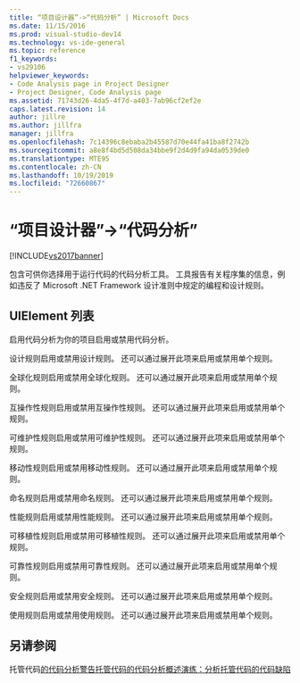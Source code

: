 ```yaml
---
title: “项目设计器”->“代码分析” | Microsoft Docs
ms.date: 11/15/2016
ms.prod: visual-studio-dev14
ms.technology: vs-ide-general
ms.topic: reference
f1_keywords:
- vs29106
helpviewer_keywords:
- Code Analysis page in Project Designer
- Project Designer, Code Analysis page
ms.assetid: 71743d26-4da5-4f7d-a403-7ab96cf2ef2e
caps.latest.revision: 14
author: jillre
ms.author: jillfra
manager: jillfra
ms.openlocfilehash: 7c14396c8ebaba2b45587d70e44fa41ba8f2742b
ms.sourcegitcommit: a8e8f4bd5d508da34bbe9f2d4d9fa94da0539de0
ms.translationtype: MTE95
ms.contentlocale: zh-CN
ms.lasthandoff: 10/19/2019
ms.locfileid: "72660867"
---
```

# <a name="code-analysis-project-designer"></a>“项目设计器”->“代码分析”
[!INCLUDE[vs2017banner](../../includes/vs2017banner.md)]

包含可供你选择用于运行代码的代码分析工具。 工具报告有关程序集的信息，例如违反了 Microsoft .NET Framework 设计准则中规定的编程和设计规则。

## <a name="uielement-list"></a>UIElement 列表
 启用代码分析为你的项目启用或禁用代码分析。

 设计规则启用或禁用设计规则。 还可以通过展开此项来启用或禁用单个规则。

 全球化规则启用或禁用全球化规则。 还可以通过展开此项来启用或禁用单个规则。

 互操作性规则启用或禁用互操作性规则。 还可以通过展开此项来启用或禁用单个规则。

 可维护性规则启用或禁用可维护性规则。 还可以通过展开此项来启用或禁用单个规则。

 移动性规则启用或禁用移动性规则。 还可以通过展开此项来启用或禁用单个规则。

 命名规则启用或禁用命名规则。 还可以通过展开此项来启用或禁用单个规则。

 性能规则启用或禁用性能规则。 还可以通过展开此项来启用或禁用单个规则。

 可移植性规则启用或禁用可移植性规则。 还可以通过展开此项来启用或禁用单个规则。

 可靠性规则启用或禁用可靠性规则。 还可以通过展开此项来启用或禁用单个规则。

 安全规则启用或禁用安全规则。 还可以通过展开此项来启用或禁用单个规则。

 使用规则启用或禁用使用规则。 还可以通过展开此项来启用或禁用单个规则。

## <a name="see-also"></a>另请参阅
 托管代码[的代码分析警告](../../code-quality/code-analysis-for-managed-code-warnings.md)[托管代码的代码分析概述](../../code-quality/code-analysis-for-managed-code-overview.md)[演练：分析托管代码的代码缺陷](../../code-quality/walkthrough-analyzing-managed-code-for-code-defects.md)
